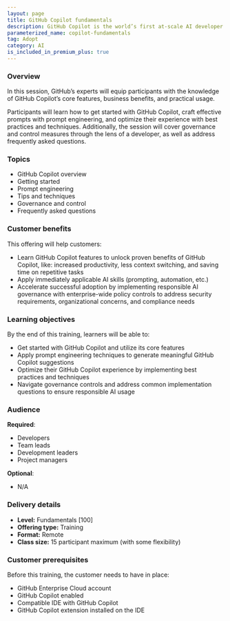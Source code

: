 ```yaml
---
layout: page
title: GitHub Copilot fundamentals
description: GitHub Copilot is the world’s first at-scale AI developer tool. Sitting within the editor as a simple extension, GitHub Copilot draws context from a developer’s code to suggest new lines, entire functions, tests, and even complex algorithms.
parameterized_name: copilot-fundamentals
tag: Adopt
category: AI
is_included_in_premium_plus: true
---
```


### Overview

In this session, GitHub’s experts will equip participants with the knowledge of GitHub Copilot’s core features, business benefits, and practical usage.

Participants will learn how to get started with GitHub Copilot, craft effective prompts with prompt engineering, and optimize their experience with best practices and techniques. Additionally, the session will cover governance and control measures through the lens of a developer, as well as address frequently asked questions.

### Topics

* GitHub Copilot overview
* Getting started
* Prompt engineering
* Tips and techniques
* Governance and control
* Frequently asked questions

### Customer benefits

This offering will help customers:

* Learn GitHub Copilot features to unlock proven benefits of GitHub Copilot, like: increased productivity, less context switching, and saving time on repetitive tasks
* Apply immediately applicable AI skills (prompting, automation, etc.)
* Accelerate successful adoption by implementing responsible AI governance with enterprise-wide policy controls to address security requirements, organizational concerns, and compliance needs

### Learning objectives

By the end of this training, learners will be able to:

* Get started with GitHub Copilot and utilize its core features
* Apply prompt engineering techniques to generate meaningful GitHub Copilot suggestions
* Optimize their GitHub Copilot experience by implementing best practices and techniques
* Navigate governance controls and address common implementation questions to ensure responsible AI usage

### Audience

**Required**:

* Developers
* Team leads
* Development leaders
* Project managers

**Optional**:

* N/A

### Delivery details

* **Level:** Fundamentals \[100\]
* **Offering type:** Training
* **Format:** Remote
* **Class size:** 15 participant maximum (with some flexibility)

### Customer prerequisites

Before this training, the customer needs to have in place:

* GitHub Enterprise Cloud account
* GitHub Copilot enabled
* Compatible IDE with GitHub Copilot
* GitHub Copilot extension installed on the IDE
